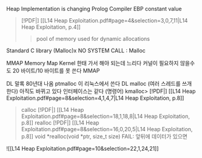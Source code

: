 Heap Implementation is changing
Prolog
	Compiler EBP constant value
	
> [!PDF|] [[L14 Heap Exploitation.pdf#page=4&selection=3,0,7,11|L14 Heap Exploitation, p.4]]
> > pool of memory used for dynamic allocations
> 
Standard C library (Malloc)x
NO SYSTEM CALL : Malloc

MMAP
	Memory Map
	Kernel 한태 가서 해야 되는데 느리다
	커널이 필요하지 않을수도
	20 바이트/10 바이트를 못 쓴다
	MMAP

DL 말록
	80년대 나옴
	ptmalloc 이 리눅스에서 쓴다 DL malloc (여러 스레드를 쓰개 한다)
	아직도 바뀌고 있다
	인터페이스는 같다 (명령어)
	kmalloc> [!PDF|] [[L14 Heap Exploitation.pdf#page=8&selection=4,1,4,7|L14 Heap Exploitation, p.8]]
> calloc
> [!PDF|] [[L14 Heap Exploitation.pdf#page=8&selection=18,1,18,8|L14 Heap Exploitation, p.8]]
> realloc
> [!PDF|] [[L14 Heap Exploitation.pdf#page=8&selection=16,0,20,5|L14 Heap Exploitation, p.8]]
> void *realloc(void *ptr, size_t size)
FAIL: 앞뒤에 데이터가 있으면

![[L14 Heap Exploitation.pdf#page=10&selection=22,1,24,21]]


